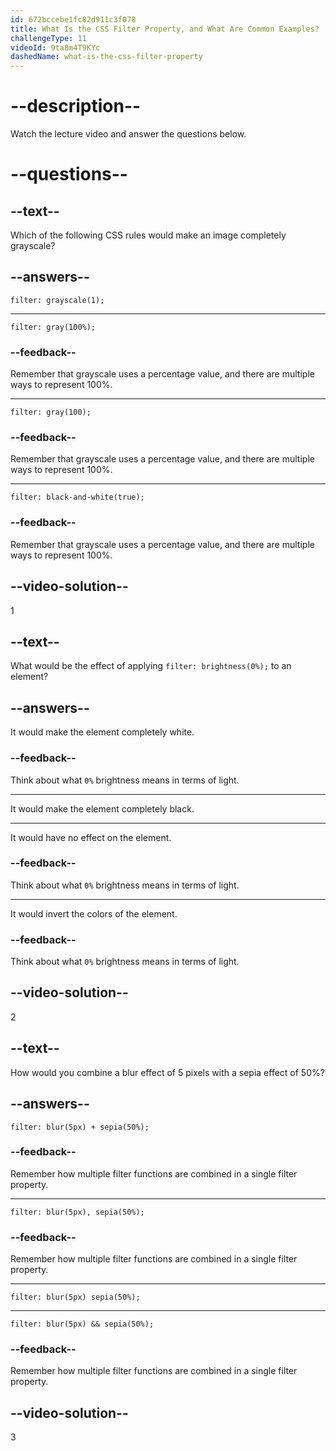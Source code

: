 ```yaml
---
id: 672bccebe1fc82d911c3f078
title: What Is the CSS Filter Property, and What Are Common Examples?
challengeType: 11
videoId: 9ta8m4T9KYc
dashedName: what-is-the-css-filter-property
---
```


# --description--

Watch the lecture video and answer the questions below.

# --questions--

## --text--

Which of the following CSS rules would make an image completely grayscale?

## --answers--

`filter: grayscale(1);`

---

`filter: gray(100%);`

### --feedback--

Remember that grayscale uses a percentage value, and there are multiple ways to represent 100%.

---

`filter: gray(100);`

### --feedback--

Remember that grayscale uses a percentage value, and there are multiple ways to represent 100%.

---

`filter: black-and-white(true);`

### --feedback--

Remember that grayscale uses a percentage value, and there are multiple ways to represent 100%.

## --video-solution--

1

## --text--

What would be the effect of applying `filter: brightness(0%);` to an element?

## --answers--

It would make the element completely white.

### --feedback--

Think about what `0%` brightness means in terms of light.

---

It would make the element completely black.

---

It would have no effect on the element.

### --feedback--

Think about what `0%` brightness means in terms of light.

---

It would invert the colors of the element.

### --feedback--

Think about what `0%` brightness means in terms of light.

## --video-solution--

2

## --text--

How would you combine a blur effect of 5 pixels with a sepia effect of 50%?

## --answers--

`filter: blur(5px) + sepia(50%);`

### --feedback--

Remember how multiple filter functions are combined in a single filter property.

---

`filter: blur(5px), sepia(50%);`

### --feedback--

Remember how multiple filter functions are combined in a single filter property.

---

`filter: blur(5px) sepia(50%);`

---

`filter: blur(5px) && sepia(50%);`

### --feedback--

Remember how multiple filter functions are combined in a single filter property.

## --video-solution--

3

